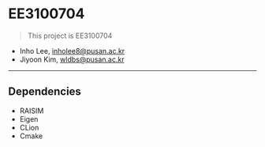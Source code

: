 # EE3100704

>This project is EE3100704
- Inho Lee, [inholee8@pusan.ac.kr](inholee8@pusan.ac.kr)
- Jiyoon Kim, [wldbs@pusan.ac.kr](wldbs2385@pusan.ac.kr)
---
## Dependencies
- RAISIM
- Eigen
- CLion
- Cmake
